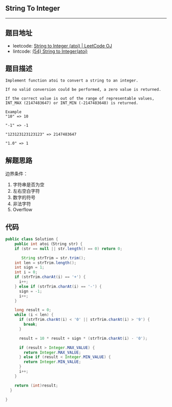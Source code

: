 ## String To Integer

----
## 题目地址

* leetcode: [String to Integer \(atoi\) \| LeetCode OJ](https://leetcode.com/problems/string-to-integer-atoi/)
* lintcode: [\(54\) String to Integer\(atoi\)](http://www.lintcode.com/en/problem/string-to-integer-ii/)

## 题目描述

```text
Implement function atoi to convert a string to an integer.

If no valid conversion could be performed, a zero value is returned.

If the correct value is out of the range of representable values,
INT_MAX (2147483647) or INT_MIN (-2147483648) is returned.

Example
"10" => 10

"-1" => -1

"123123123123123" => 2147483647

"1.0" => 1
```

## 解题思路

边界条件：

1. 字符串是否为空
2. 左右空白字符
3. 数字的符号
4. 非法字符
5. Overflow

## 代码

```java
public class Solution {
    public int atoi（String str) {
    if (str == null || str.length() == 0) return 0;

       String strTrim = str.trim();
    int len = strTrim.length();
    int sign = 1;
    int i = 0;
    if (strTrim.charAt(i) == '+') {
      i++;
    } else if (strTrim.charAt(i) == '-') {
      sign = -1;
      i++;
    }

    long result = 0;
    while (i < len) {
      if (strTrim.charAt(i) < '0' || strTrim.charAt(i) > '9') {
        break;
      }

      result = 10 * result + sign * (strTrim.charAt(i) - '0');

      if (result > Integer.MAX_VALUE) {
        return Integer.MAX_VALUE;
      } else if (result < Integer.MIN_VALUE) {
        return Integer.MIN_VALUE;
      }
      i++;
    }

    return (int)result;
  }

}
```

